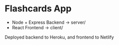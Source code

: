 # Flashcards App

- Node + Express Backend -> server/
- React Frontend -> client/

Deployed backend to Heroku, and frontend to Netlify
